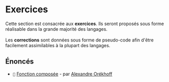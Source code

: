 # Exercices

Cette section est consacrée aux **exercices**. Ils seront proposés sous forme réalisable dans la grande majorité des langages. </br></br>
Les **corrections** sont données sous forme de pseudo-code afin d'être facilement assimilables à la plupart des langages.

## Énoncés

- `📑` [Fonction composée](https://github.com/readthedocs-fr/notions/blob/master/exercices/fr/enonces/FONCTION_COMPOSEE.md) - par [Alexandre Orékhoff](https://github.com/Hokkaydo)
